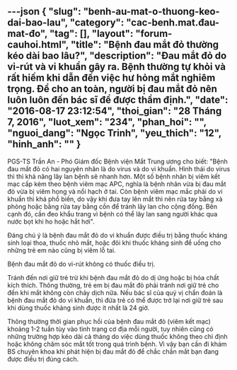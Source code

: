 ---json
{
    "slug": "benh-au-mat-o-thuong-keo-dai-bao-lau",
    "category": "cac-benh.mat.đau-mat-đo",
    "tag": [],
    "layout": "forum-cauhoi.html",
    "title": "Bệnh đau mắt đỏ thường kéo dài bao lâu?",
    "description": "Đau mắt đỏ do vi-rút và vi khuẩn gây ra. Bệnh thường tự khỏi và rất hiếm khi dẫn đến việc hư hỏng mắt nghiêm trọng. Để cho an toàn, người bị đau mắt đỏ nên luôn luôn đến bác sĩ để được thẩm định.",
    "date": "2016-08-17 23:12:54",
    "thoi_gian": "28 Tháng 7, 2016",
    "luot_xem": "234",
    "phan_hoi": "",
    "nguoi_dang": "Ngọc Trinh",
    "yeu_thich": "12",
    "hinh_anh": ""
}
---
PGS-TS Trần An - Phó Giám đốc Bệnh viện Mắt Trung ương cho biết: "Bệnh đau mắt đỏ có hai nguyên nhân là do virus và do vi khuẩn. Hình thái do virus thì thì khả năng lây lan bệnh sẽ nhanh hơn. Một số bệnh nhân bị viêm kết mạc cấp kèm theo bệnh viêm mạc APC, nghĩa là bệnh nhân vừa bị đau mắt đỏ vừa bị viêm họng và nổi hạch ở tai. Còn bệnh viêm mạc mắc phải do vi khuẩn thì khá phổ biến, do vậy khi đưa tay lên mắt thì nên rửa tay bằng xà phòng hoặc bằng rửa tay bằng cồn để tránh lây lan cho cộng đồng. Bên cạnh đó, cần đeo khẩu trang vì bệnh có thể lây lan sang người khác qua nước bọt khi ho hoặc hắt hơi".

Đáng chú ý là bệnh đau mắt đỏ do vi khuẩn được điều trị bằng thuốc kháng sinh loại thoa, thuốc nhỏ mắt, hoặc đôi khi thuốc kháng sinh để uống cho những trẻ em nào cũng bị viêm lỗ tai.

Bệnh đau mắt đỏ do vi-rút không có thuốc điều trị.

Tránh đến nơi giữ trẻ trừ khi bệnh đau mắt đỏ do dị ứng hoặc bị hóa chất kích thích. Thông thường, trẻ em bị đau mắt đỏ phải tránh nơi giữ trẻ cho đến khi mắt không còn chảy dịch nữa. Nếu bác sĩ của quý vị chẩn đoán là bệnh đau mắt đỏ do vi khuẩn, thì đứa trẻ có thể được trở lại nơi giữ trẻ sau khi dùng thuốc kháng sinh được ít nhất là 24 giờ.

Thông thường thời gian phục hồi của bệnh đau mắt đỏ (viêm kết mạc) khoảng 1-2 tuần tùy vào tình trạng cơ địa mỗi người, tuy nhiên cũng có những trường hợp kéo dài cả tháng do việc dùng thuốc không theo chỉ định hoặc không chăm sóc mắt tốt trong quá trình bệnh. Vì vậy bạn cần đi khám BS chuyên khoa khi phát hiện bị đau mắt đỏ để chắc chắn mắt bạn đang được điều trị đúng cách.